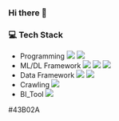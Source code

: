 ### Hi there 👋

<!--
**HanbinKim1004/HanbinKim1004** is a ✨ _special_ ✨ repository because its `README.md` (this file) appears on your GitHub profile.

Here are some ideas to get you started:

- 🔭 I’m currently working on ...
- 🌱 I’m currently learning ...
- 👯 I’m looking to collaborate on ...
- 🤔 I’m looking for help with ...
- 💬 Ask me about ...
- 📫 How to reach me: ...
- 😄 Pronouns: ...
- ⚡ Fun fact: ...
-->

### 💻 Tech Stack

- Programming <img src="https://img.shields.io/badge/python-3776AB?style=for-the-badge&logo=python&logoColor=white"> <img src="https://img.shields.io/badge/MySQL-4479A1?style=for-the-badge&logo=MySQL&logoColor=white"> 
- ML/DL Framework <img src="https://img.shields.io/badge/pytorch-EE4C2C?style=for-the-badge&logo=Pytorch&logoColor=white"> <img src="https://img.shields.io/badge/tensorflow-FF6F00?style=for-the-badge&logo=Tensorflow&logoColor=white"> <img src="https://img.shields.io/badge/scikit_learn-F7931E?style=for-the-badge&logo=scikit-learn&logoColor=white"> 
- Data Framework <img src="https://img.shields.io/badge/pandas-150458?style=for-the-badge&logo=Pandas&logoColor=white"> <img src="https://img.shields.io/badge/numpy-013243?style=for-the-badge&logo=numpy&logoColor=white"> 
- Crawling <img src="https://img.shields.io/badge/selenium-43B02A?style=for-the-badge&logo=selenium&logoColor=white"> 
- BI_Tool <img src="https://img.shields.io/badge/Tableau-E97627?style=for-the-badge&logo=Tableau&logoColor=white"> 


#43B02A

